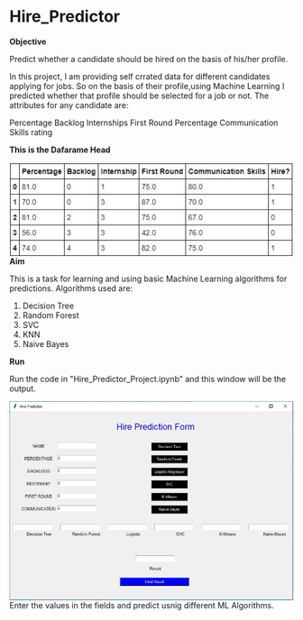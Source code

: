 # Hire_Predictor
**Objective**

Predict whether a candidate should be hired on the basis of his/her profile.

In this project, I am providing self crrated data for different candidates applying for jobs. So on the basis of their profile,using Machine Learning I predicted whether that profile should be selected for a job or not. The attributes for any candidate are:

Percentage
Backlog
Internships
First Round Percentage
Communication Skills rating

**This is the Dafarame Head**

<img src="https://github.com/aryanveer/Hire_Predictor/blob/master/dataframe%20head.JPG?raw=true"
     style="float: left; margin-right: 10px;" />

**Aim**

This is a task for learning and using basic Machine Learning algorithms for predictions.
Algorithms used are:
1. Decision Tree
2. Random Forest
3. SVC
4. KNN
5. Naive Bayes

**Run**

Run the code in "Hire_Predictor_Project.ipynb" and this window will be the output.

<img src="https://github.com/aryanveer/Hire_Predictor/blob/master/Output%20Window.JPG?raw=true"
     style="float: left; margin-right: 10px;" />
     
Enter the values in the fields and predict usnig different ML Algorithms.


